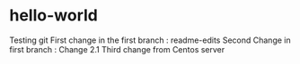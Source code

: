 # hello-world
Testing git
First change in the first branch : readme-edits
Second Change in first branch : Change 2.1
Third change from Centos server
